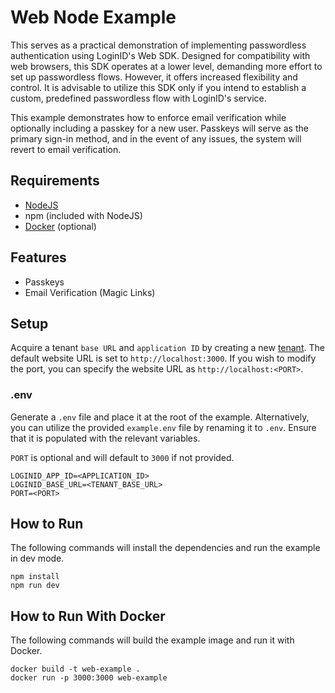 # Web Node Example

This serves as a practical demonstration of implementing passwordless authentication using LoginID's Web SDK. Designed for compatibility with web browsers, this SDK operates at a lower level, demanding more effort to set up passwordless flows. However, it offers increased flexibility and control. It is advisable to utilize this SDK only if you intend to establish a custom, predefined passwordless flow with LoginID's service.

This example demonstrates how to enforce email verification while optionally including a passkey for a new user. Passkeys will serve as the primary sign-in method, and in the event of any issues, the system will revert to email verification.

## Requirements

- [NodeJS](https://nodejs.org/en/download/)
- npm (included with NodeJS)
- [Docker](https://docs.docker.com/get-docker/) (optional)

## Features

- Passkeys
- Email Verification (Magic Links)

## Setup

Acquire a tenant `base URL` and `application ID` by creating a new [tenant](https://docs.loginid.io/Guides/Creating%20a%20New%20Tenant). The default website URL is set to `http://localhost:3000`. If you wish to modify the port, you can specify the website URL as `http://localhost:<PORT>`.

### .env

Generate a `.env` file and place it at the root of the example. Alternatively, you can utilize the provided `example.env` file by renaming it to `.env`. Ensure that it is populated with the relevant variables.

`PORT` is optional and will default to `3000` if not provided.

```
LOGINID_APP_ID=<APPLICATION_ID>
LOGINID_BASE_URL=<TENANT_BASE_URL>
PORT=<PORT>
```

## How to Run

The following commands will install the dependencies and run the example in dev mode.

```
npm install
npm run dev
```

## How to Run With Docker

The following commands will build the example image and run it with Docker.

```
docker build -t web-example .
docker run -p 3000:3000 web-example
```
